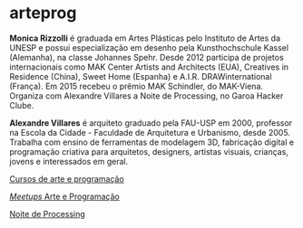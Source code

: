 # arteprog

**Monica Rizzolli** é graduada em Artes Plásticas pelo Instituto de Artes da UNESP e possui especialização em desenho pela Kunsthochschule Kassel (Alemanha), na classe Johannes Spehr. Desde 2012 participa de projetos internacionais como MAK Center Artists and Architects (EUA), Creatives in Residence (China), Sweet Home (Espanha) e A.I.R. DRAWinternational (França). Em 2015 recebeu o prêmio MAK Schindler, do MAK-Viena. Organiza com Alexandre Villares a Noite de Processing, no Garoa Hacker Clube.

**Alexandre Villares** é arquiteto graduado pela FAU-USP em 2000, professor na Escola da Cidade - Faculdade de Arquitetura e Urbanismo, desde 2005. Trabalha com ensino de ferramentas de modelagem 3D, fabricação digital e programação criativa para arquitetos, designers, artistas visuais, crianças, jovens e interessados em geral.
	
[Cursos de arte e programação](http://arteprog.github.io/cursos/)

[_Meetups_ Arte e Programação](https://www.meetup.com/arte-e-programacao/)

[Noite de Processing](https://garoa.net.br/wiki/Noite_de_Processing)
